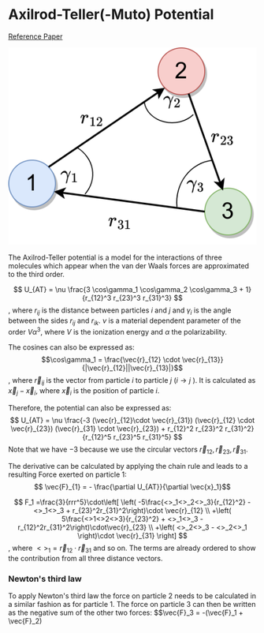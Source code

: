# Axilrod-Teller(-Muto) Potential

[Reference Paper](https://pubs.aip.org/aip/jcp/article/11/6/299/182086/Interaction-of-the-van-der-Waals-Type-Between)

![3-body-sketch](./graphics/3_body_sketch.png)

The Axilrod-Teller potential is a model for the interactions of three molecules which appear when the van der Waals forces are approximated to the third order.

$$ U_{AT} = \nu \frac{3 \cos\gamma_1 \cos\gamma_2 \cos\gamma_3 + 1}{r_{12}^3 r_{23}^3 r_{31}^3} $$
, where $r_{ij}$ is the distance between particles $i$ and $j$ and $\gamma_i$ is the angle between the sides $r_{ij}$ and $r_{ik}$. $\nu$ is a material dependent parameter of the order $V\alpha^3$, where $V$ is the ionization energy and $\alpha$ the polarizability.

The cosines can also be expressed as:
$$\cos\gamma_1 = \frac{\vec{r}_{12} \cdot \vec{r}_{13}}{|\vec{r}_{12}||\vec{r}_{13}|}$$
, where $\vec{r}_{ij}$ is the vector from particle $i$ to particle $j$ ($i \longrightarrow j$ ).
It is calculated as $\vec{x}_j - \vec{x}_i$, where $\vec{x}_i$ is the position of particle $i$.

Therefore, the potential can also be expressed as:
$$ U_{AT} = \nu \frac{-3 (\vec{r}_{12}\cdot \vec{r}_{31}) (\vec{r}_{12} \cdot \vec{r}_{23}) (\vec{r}_{31} \cdot \vec{r}_{23}) + r_{12}^2 r_{23}^2 r_{31}^2}{r_{12}^5 r_{23}^5 r_{31}^5} $$
Note that we have $-3$ because we use the circular vectors $\vec{r}_{12}, \vec{r}_{23}, \vec{r}_{31}$.

The derivative can be calculated by applying the chain rule and leads to a resulting Force exerted on particle $1$:
$$ \vec{F}_{1} = - \frac{\partial U_{AT}}{\partial \vec{x}_1}$$

$$
F_1
=\frac{3}{rrr^5}\cdot\left[ \left( -5\frac{<>_1<>_2<>_3}{r_{12}^2} - <>_1<>_3 + r_{23}^2r_{31}^2\right)\cdot \vec{r}_{12} \\
+\left( 5\frac{<>1<>2<>3}{r_{23}^2} + <>_1<>_3 - r_{12}^2r_{31}^2\right)\cdot\vec{r}_{23} \\
+\left( <>_2<>_3 - <>_2<>_1 \right)\cdot \vec{r}_{31} \right]
$$
, where $<>_1=\vec{r}_{12}\cdot\vec{r}_{31}$ and so on. The terms are already ordered to show the contribution from all three distance vectors.

### Newton's third law
To apply Newton's third law the force on particle $2$ needs to be calculated in a similar fashion as for particle $1$. The force on particle $3$ can then be written as the negative sum of the other two forces:
$$\vec{F}_3 = -(\vec{F}_1 + \vec{F}_2)

